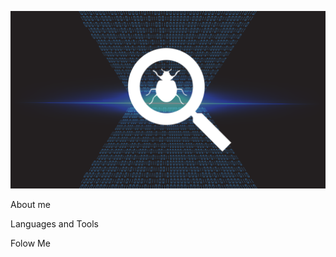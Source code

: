 ![Header](https://github.com/FixStress/fixStress/blob/main/assets/20160725153104-1024x576.png)

About me

Languages and Tools

Folow Me